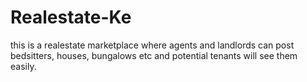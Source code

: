 # Realestate-Ke
this is a realestate marketplace where agents and landlords can post bedsitters, houses, bungalows etc and potential tenants will see them easily.
